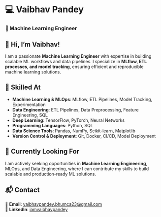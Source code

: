 # 💻 Vaibhav Pandey  

### 🚀 Machine Learning Engineer  

## 👋 Hi, I’m Vaibhav!  

I am a passionate **Machine Learning Engineer** with expertise in building scalable ML workflows and data pipelines. I specialize in **MLflow, ETL processes, and model tracking**, ensuring efficient and reproducible machine learning solutions.  

## 🔹 Skilled At  

- **Machine Learning & MLOps**: MLflow, ETL Pipelines, Model Tracking, Experimentation  
- **Data Engineering**: ETL Pipelines, Data Preprocessing, Feature Engineering, SQL  
- **Deep Learning**: TensorFlow, PyTorch, Neural Networks  
- **Programming Languages**: Python, SQL  
- **Data Science Tools**: Pandas, NumPy, Scikit-learn, Matplotlib  
- **Version Control & Deployment**: Git, Docker, CI/CD, Model Deployment  

## 🎯 Currently Looking For  

I am actively seeking opportunities in **Machine Learning Engineering**, MLOps, and Data Engineering, where I can contribute my skills to build scalable and production-ready ML solutions.  

## 📬 Contact  

📧 **Email**: [vaibhavpandey.bhumca23@gmail.com](mailto:vaibhavpandey.bhumca23@gmail.com)  
🔗 **LinkedIn**: [iamvaibhavpandey](https://www.linkedin.com/in/iamvaibhavpandey/)  
